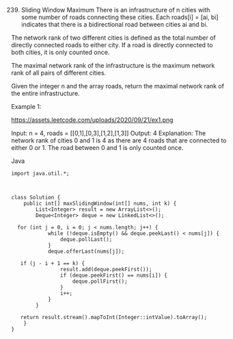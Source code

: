 239. Sliding Window Maximum
There is an infrastructure of n cities with some number of roads connecting these cities. Each roads[i] = [ai, bi] indicates that there is a bidirectional road between cities ai and bi.

The network rank of two different cities is defined as the total number of directly connected roads to either city. If a road is directly connected to both cities, it is only counted once.

The maximal network rank of the infrastructure is the maximum network rank of all pairs of different cities.

Given the integer n and the array roads, return the maximal network rank of the entire infrastructure.

 

Example 1:

https://assets.leetcode.com/uploads/2020/09/21/ex1.png 

Input: n = 4, roads = [[0,1],[0,3],[1,2],[1,3]]
Output: 4
Explanation: The network rank of cities 0 and 1 is 4 as there are 4 roads that are connected to either 0 or 1. The road between 0 and 1 is only counted once.

Java

```
import java.util.*;



class Solution {
    public int[] maxSlidingWindow(int[] nums, int k) {
        List<Integer> result = new ArrayList<>();
        Deque<Integer> deque = new LinkedList<>();
        
  for (int j = 0, i = 0; j < nums.length; j++) {
            while (!deque.isEmpty() && deque.peekLast() < nums[j]) {
                deque.pollLast();
            }
            deque.offerLast(nums[j]);
            
   if (j - i + 1 == k) {
                result.add(deque.peekFirst());
                if (deque.peekFirst() == nums[i]) {
                    deque.pollFirst();
                }
                i++;
            }
        }
        
   return result.stream().mapToInt(Integer::intValue).toArray();
    }
}

```
